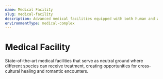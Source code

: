 ```yaml
---
name: Medical Facility
slug: medical-facility
description: Advanced medical facilities equipped with both human and alien technology for treating various species.
environmentType: medical-complex
---
```


# Medical Facility

State-of-the-art medical facilities that serve as neutral ground where different species can receive treatment, creating opportunities for cross-cultural healing and romantic encounters.